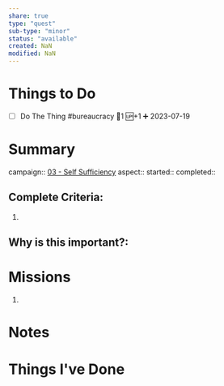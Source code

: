 ```yaml
---
share: true
type: "quest"
sub-type: "minor"
status: "available"
created: NaN 
modified: NaN
---
```

 
 
# Things to Do
- [ ] Do The Thing #bureaucracy 🥄1 🆙+1 ➕ 2023-07-19 
# Summary
campaign:: [03 - Self Sufficiency](03%20-%20Self%20Sufficiency.md)
aspect::
started:: 
completed::
## Complete Criteria:
1. 

## Why is this important?:

# Missions
1.

# Notes

# Things I've Done